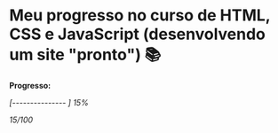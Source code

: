 # Meu progresso no curso de HTML, CSS e JavaScript (desenvolvendo um site "pronto") :books:

**Progresso:**

*[---------------                                                                                     ] 15%*

*15/100*

